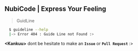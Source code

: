 ## NubiCode | Express Your Feeling
> GuidLine

```bash
  $ guideline --help
  |-> Error 404 : Guide Line not Found :>
```
**\<Kankuu\>** dont be hesitate to make an __`Issue`__ or __`Pull Request`__ :>